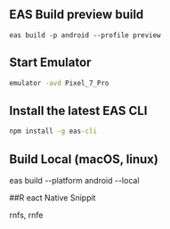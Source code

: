 ## EAS Build preview build

```Command: Development Build Command
eas build -p android --profile preview
```

## Start Emulator

```cmd
emulator -avd Pixel_7_Pro
```

## Install the latest EAS CLI

```cmd
npm install -g eas-cli
```

## Build Local (macOS, linux)

eas build --platform android --local

##R eact Native Snippit

rnfs, rnfe

